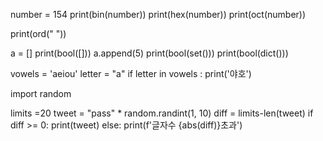 
number = 154
print(bin(number))
print(hex(number))
print(oct(number))


print(ord(" "))


a = []
print(bool([]))
a.append(5)
print(bool(set()))
print(bool(dict()))

vowels = 'aeiou'
letter = "a"
if letter in vowels : print('야호')


import random

limits =20
tweet = "pass" * random.randint(1, 10)
diff = limits-len(tweet)
if diff >= 0:
    print(tweet)
else: print(f'글자수 {abs(diff)}초과')


